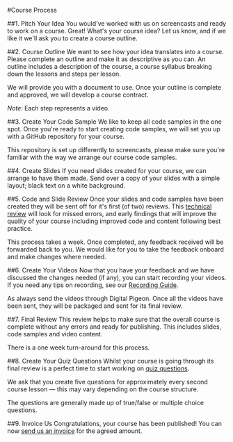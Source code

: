 #Course Process

##1. Pitch Your Idea
You would've worked with us on screencasts and ready to work on a course. Great! What's your course idea? Let us know, and if we like it we'll ask you to create a course outline. 

##2. Course Outline
We want to see how your idea translates into a course. Please complete an outline and make it as descriptive as you can. An outline includes a description of the course, a course syllabus breaking down the lessons and steps per lesson. 

We will provide you with a document to use. Once your outline is complete and approved, we will develop a course contract.

*Note:* Each step represents a video. 

##3. Create Your Code Sample
We like to keep all code samples in the one spot. Once you're ready to start creating code samples, we will set you up with a GitHub repository for your course. 

This repository is set up differently to screencasts, please make sure you're familiar with the way we arrange our course code samples.

##4. Create Slides
If you need slides created for your course, we can arrange to have them made. Send over a copy of your slides with a simple layout; black text on a white background. 

##5. Code and Slide Review
Once your slides and code samples have been created they will be sent off for it's first (of two) reviews. This [technical review](https://github.com/learnable-content/contributor-documentation/blob/master/Contributors/Review.md) will look for missed errors, and early findings that will improve the quality of your course including improved code and content following best practice.

This process takes a week. Once completed, any feedback received will be forwarded back to you. We would like for you to take the feedback onboard and make changes where needed.

##6. Create Your Videos
Now that you have your feedback and we have discussed the changes needed (if any), you can start recording your videos. If you need any tips on recording, see our [Recording Guide](https://github.com/learnable-content/contributor-documentation/blob/master/Contributors/Recording.md).

As always send the videos through Digital Pigeon. Once all the videos have been sent, they will be packaged and sent for its final review. 

##7. Final Review
This review helps to make sure that the overall course is complete without any errors and ready for publishing. This includes slides, code samples and video content.  

There is a one week turn-around for this process.

##8. Create Your Quiz Questions
Whilst your course is going through its final review is a perfect time to start working on [quiz questions](https://github.com/learnable-content/contributor-documentation/blob/master/Contributors/Quizzes.md). 

We ask that you create five questions for approximately every second course lesson — this may vary depending on the course structure. 

The questions are generally made up of true/false or multiple choice questions. 

##9. Invoice Us
Congratulations, your course has been published! You can now [send us an invoice](https://github.com/learnable-content/contributor-documentation/blob/master/Contributors/Invoicing.md) for the agreed amount.
